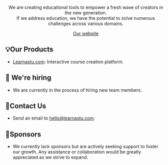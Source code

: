 <p align="center">
  We are creating educational tools to empower a fresh wave of creators in the new generation. <br/>
  If we address education, we have the potential to solve numerous challenges across various domains.
</p>

<p align="center">
  <a href="https://learastu.com">Our website</a>
</p>

## 💡Our Products
- [Learnastu.com](https://learnastu.com): Interactive course creation platform. 

## 📢 We're hiring 
- We are currently in the process of hiring new team members.

## 🤙Contact Us
- Send an email to hello@learnastu.com.

## 🤝Sponsors
- We currently lack sponsors but are actively seeking support to foster our growth. Any assistance or collaboration would be greatly appreciated as we strive to expand.

